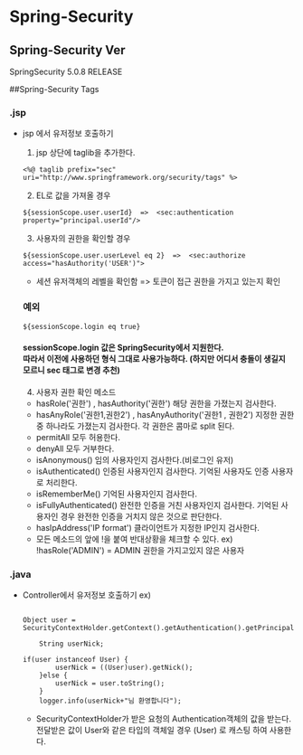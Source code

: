 # Spring-Security

## Spring-Security Ver
 SpringSecurity 5.0.8 RELEASE

##Spring-Security Tags

### .jsp
  + jsp 에서 유저정보 호출하기
    1. jsp 상단에 taglib을 추가한다.
    <pre><code><%@ taglib prefix="sec" uri="http://www.springframework.org/security/tags" %></pre></code>

    2. EL로 값을 가져올 경우
    <pre><code>${sessionScope.user.userId}  =>  &ltsec:authentication property="principal.userId"/&gt </pre></code>

    3. 사용자의 권한을 확인할 경우
    <pre><code>${sessionScope.user.userLevel eq 2}  =>  &ltsec:authorize access="hasAuthority('USER')"&gt</pre></code>
      - 세션 유저객체의 레벨을 확인함        =>      토큰이 접근 권한을 가지고 있는지 확인

      <h3> 예외</h3>
    <pre><code>${sessionScope.login eq true}</pre></code>
    <h4>
    sessionScope.login 값은 SpringSecurity에서 지원한다.<br>
    따라서 이전에 사용하던 형식 그대로 사용가능하다.
    (하지만 어디서 충돌이 생길지 모르니 sec 태그로 변경 추천)<br>
    </h4>

    4. 사용자 권한 확인 메소드
      - hasRole('권한') , hasAuthority('권한')
        해당 권한을 가졌는지 검사한다.
      - hasAnyRole('권한1,권한2') , hasAnyAuthority('권한1 , 권한2')
        지정한 권한 중 하나라도 가졌는지 검사한다. 각 권한은 콤마로 split 된다.
      - permitAll
        모두 허용한다.
      - denyAll
        모두 거부한다.
      - isAnonymous()
        임의 사용자인지 검사한다.(비로그인 유저)
      - isAuthenticated()
        인증된 사용자인지 검사한다. 기억된 사용자도 인증 사용자로 처리한다.
      - isRememberMe()
        기억된 사용자인지 검사한다.
      - isFullyAuthenticated()
        완전한 인증을 거친 사용자인지 검사한다. 기억된 사용자인 경우 완전한 인증을 거치지 않은 것으로 판단한다.
      - hasIpAddress('IP format')
        클라이언트가 지정한 IP인지 검사한다.

       * 모든 메소드의 앞에 !을 붙여 반대상황을 체크할 수 있다.
       ex) !hasRole('ADMIN') = ADMIN 권한을 가지고있지 않은 사용자

### .java
  + Controller에서 유저정보 호출하기
    ex)
    <pre><code>
    Object user = SecurityContextHolder.getContext().getAuthentication().getPrincipal();

		String userNick;

    if(user instanceof User) {
			userNick = ((User)user).getNick();
		}else {
			userNick = user.toString();
		}
		logger.info(userNick+"님 환영합니다");
    </pre></code>
    - SecurityContextHolder가 받은 요청의 Authentication객체의 값을 받는다.
      전달받은 값이 User와 같은 타입의 객체일 경우 (User) 로 캐스팅 하여 사용한다.
